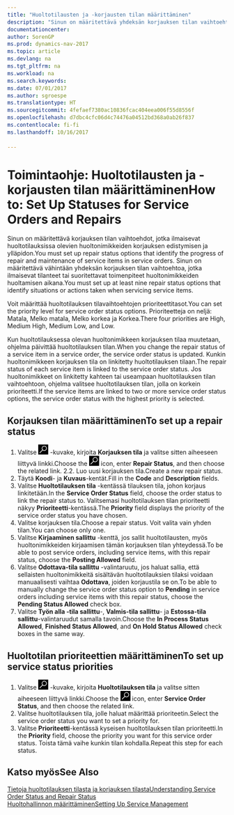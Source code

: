 ```yaml
---
title: "Huoltotilausten ja -korjausten tilan määrittäminen"
description: "Sinun on määritettävä yhdeksän korjauksen tilan vaihtoehtoa, jotka ilmaisevat huoltotilauksissa olevien huoltonimikkeiden korjauksen edistymisen ja ylläpidon."
documentationcenter: 
author: SorenGP
ms.prod: dynamics-nav-2017
ms.topic: article
ms.devlang: na
ms.tgt_pltfrm: na
ms.workload: na
ms.search.keywords: 
ms.date: 07/01/2017
ms.author: sgroespe
ms.translationtype: HT
ms.sourcegitcommit: 4fefaef7380ac10836fcac404eea006f55d8556f
ms.openlocfilehash: d7dbc4cfc06d4c74476a04512bd368a0ab26f837
ms.contentlocale: fi-fi
ms.lasthandoff: 10/16/2017

---
```

# <a name="how-to-set-up-statuses-for-service-orders-and-repairs"></a><span data-ttu-id="5354b-103">Toimintaohje: Huoltotilausten ja -korjausten tilan määrittäminen</span><span class="sxs-lookup"><span data-stu-id="5354b-103">How to: Set Up Statuses for Service Orders and Repairs</span></span>
<span data-ttu-id="5354b-104">Sinun on määritettävä korjauksen tilan vaihtoehdot, jotka ilmaisevat huoltotilauksissa olevien huoltonimikkeiden korjauksen edistymisen ja ylläpidon.</span><span class="sxs-lookup"><span data-stu-id="5354b-104">You must set up repair status options that identify the progress of repair and maintenance of service items in service orders.</span></span> <span data-ttu-id="5354b-105">Sinun on määritettävä vähintään yhdeksän korjauksen tilan vaihtoehtoa, jotka ilmaisevat tilanteet tai suoritettavat toimenpiteet huoltonimikkeiden huoltamisen aikana.</span><span class="sxs-lookup"><span data-stu-id="5354b-105">You must set up at least nine repair status options that identify situations or actions taken when servicing service items.</span></span>  

<span data-ttu-id="5354b-106">Voit määrittää huoltotilauksen tilavaihtoehtojen prioriteettitasot.</span><span class="sxs-lookup"><span data-stu-id="5354b-106">You can set the priority level for service order status options.</span></span> <span data-ttu-id="5354b-107">Prioriteetteja on neljä: Matala, Melko matala, Melko korkea ja Korkea.</span><span class="sxs-lookup"><span data-stu-id="5354b-107">There four priorities are High, Medium High, Medium Low, and Low.</span></span>  
  
<span data-ttu-id="5354b-108">Kun huoltotilauksessa olevan huoltonimikkeen korjauksen tilaa muutetaan, ohjelma päivittää huoltotilauksen tilan.</span><span class="sxs-lookup"><span data-stu-id="5354b-108">When you change the repair status of a service item in a service order, the service order status is updated.</span></span> <span data-ttu-id="5354b-109">Kunkin huoltonimikkeen korjauksen tila on linkitetty huoltotilauksen tilaan.</span><span class="sxs-lookup"><span data-stu-id="5354b-109">The repair status of each service item is linked to the service order status.</span></span> <span data-ttu-id="5354b-110">Jos huoltonimikkeet on linkitetty kahteen tai useampaan huoltotilauksen tilan vaihtoehtoon, ohjelma valitsee huoltotilauksen tilan, jolla on korkein prioriteetti.</span><span class="sxs-lookup"><span data-stu-id="5354b-110">If the service items are linked to two or more service order status options, the service order status with the highest priority is selected.</span></span>  

## <a name="to-set-up-a-repair-status"></a><span data-ttu-id="5354b-111">Korjauksen tilan määrittäminen</span><span class="sxs-lookup"><span data-stu-id="5354b-111">To set up a repair status</span></span>  
1. <span data-ttu-id="5354b-112">Valitse ![Etsi sivu tai raportti](media/ui-search/search_small.png "Etsi sivu tai raportti -kuvake") -kuvake, kirjoita **Korjauksen tila** ja valitse sitten aiheeseen liittyvä linkki.</span><span class="sxs-lookup"><span data-stu-id="5354b-112">Choose the ![Search for Page or Report](media/ui-search/search_small.png "Search for Page or Report icon") icon, enter **Repair Status**, and then choose the related link.</span></span> <span data-ttu-id="5354b-113">2.</span><span class="sxs-lookup"><span data-stu-id="5354b-113">2.</span></span> <span data-ttu-id="5354b-114">Luo uusi korjauksen tila.</span><span class="sxs-lookup"><span data-stu-id="5354b-114">Create a new repair status.</span></span>  
3. <span data-ttu-id="5354b-115">Täytä **Koodi**- ja **Kuvaus**-kentät.</span><span class="sxs-lookup"><span data-stu-id="5354b-115">Fill in the **Code** and **Description** fields.</span></span>  
4. <span data-ttu-id="5354b-116">Valitse **Huoltotilauksen tila** -kentässä tilauksen tila, johon korjaus linkitetään.</span><span class="sxs-lookup"><span data-stu-id="5354b-116">In the **Service Order Status** field, choose the order status to link the repair status to.</span></span> <span data-ttu-id="5354b-117">Valitsemasi huoltotilauksen tilan prioriteetti näkyy **Prioriteetti**-kentässä.</span><span class="sxs-lookup"><span data-stu-id="5354b-117">The **Priority** field displays the priority of the service order status you have chosen.</span></span>  
5. <span data-ttu-id="5354b-118">Valitse korjauksen tila.</span><span class="sxs-lookup"><span data-stu-id="5354b-118">Choose a repair status.</span></span> <span data-ttu-id="5354b-119">Voit valita vain yhden tilan.</span><span class="sxs-lookup"><span data-stu-id="5354b-119">You can choose only one.</span></span>  
6. <span data-ttu-id="5354b-120">Valitse **Kirjaaminen sallittu** -kenttä, jos sallit huoltotilausten, myös huoltonimikkeiden kirjaamisen tämän korjauksen tilan yhteydessä.</span><span class="sxs-lookup"><span data-stu-id="5354b-120">To be able to post service orders, including service items, with this repair status, choose the **Posting Allowed** field.</span></span>  
7. <span data-ttu-id="5354b-121">Valitse **Odottava-tila sallittu** -valintaruutu, jos haluat sallia, että sellaisten huoltonimikkeitä sisältävän huoltotilauksien tilaksi voidaan manuaalisesti vaihtaa **Odottava**, joiden korjaustila se on.</span><span class="sxs-lookup"><span data-stu-id="5354b-121">To be able to manually change the service order status option to **Pending** in service orders including service items with this repair status, choose the **Pending Status Allowed** check box.</span></span>  
8. <span data-ttu-id="5354b-122">Valitse **Työn alla -tila sallittu**-, **Valmis-tila sallittu**- ja **Estossa-tila sallittu**-valintaruudut samalla tavoin.</span><span class="sxs-lookup"><span data-stu-id="5354b-122">Choose the **In Process Status Allowed**, **Finished Status Allowed**, and **On Hold Status Allowed** check boxes in the same way.</span></span>
  
## <a name="to-set-up-service-status-priorities"></a><span data-ttu-id="5354b-123">Huoltotilan prioriteettien määrittäminen</span><span class="sxs-lookup"><span data-stu-id="5354b-123">To set up service status priorities</span></span>  
1. <span data-ttu-id="5354b-124">Valitse ![Etsi sivu tai raportti](media/ui-search/search_small.png "Etsi sivu tai raportti -kuvake") -kuvake, kirjoita **Huoltotilauksen tila** ja valitse sitten aiheeseen liittyvä linkki.</span><span class="sxs-lookup"><span data-stu-id="5354b-124">Choose the ![Search for Page or Report](media/ui-search/search_small.png "Search for Page or Report icon") icon, enter **Service Order Status**, and then choose the related link.</span></span>  
2. <span data-ttu-id="5354b-125">Valitse huoltotilauksen tila, jolle haluat määrittää prioriteetin.</span><span class="sxs-lookup"><span data-stu-id="5354b-125">Select the service order status you want to set a priority for.</span></span>  
3. <span data-ttu-id="5354b-126">Valitse **Prioriteetti**-kentässä kyseisen huoltotilauksen tilan prioriteetti.</span><span class="sxs-lookup"><span data-stu-id="5354b-126">In the **Priority** field, choose the priority you want for this service order status.</span></span> <span data-ttu-id="5354b-127">Toista tämä vaihe kunkin tilan kohdalla.</span><span class="sxs-lookup"><span data-stu-id="5354b-127">Repeat this step for each status.</span></span>  
  
## <a name="see-also"></a><span data-ttu-id="5354b-128">Katso myös</span><span class="sxs-lookup"><span data-stu-id="5354b-128">See Also</span></span>  
[<span data-ttu-id="5354b-129">Tietoja huoltotilauksen tilasta ja korjauksen tilasta</span><span class="sxs-lookup"><span data-stu-id="5354b-129">Understanding Service Order Status and Repair Status</span></span>]()  
[<span data-ttu-id="5354b-130">Huoltohallinnon määrittäminen</span><span class="sxs-lookup"><span data-stu-id="5354b-130">Setting Up Service Management</span></span>](service-setup-service.md)  


